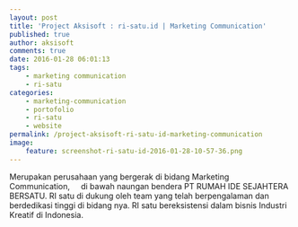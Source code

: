 ```yaml
---
layout: post
title: 'Project Aksisoft : ri-satu.id | Marketing Communication'
published: true
author: aksisoft
comments: true
date: 2016-01-28 06:01:13
tags:
    - marketing communication
    - ri-satu
categories:
    - marketing-communication
    - portofolio
    - ri-satu
    - website
permalink: /project-aksisoft-ri-satu-id-marketing-communication
image:
    feature: screenshot-ri-satu-id-2016-01-28-10-57-36.png
---
```

Merupakan perusahaan yang bergerak di bidang Marketing Communication,     di bawah naungan bendera PT RUMAH IDE SEJAHTERA BERSATU. RI satu di dukung oleh team yang telah berpengalaman dan berdedikasi tinggi di bidang nya. RI satu bereksistensi dalam bisnis Industri Kreatif di Indonesia.


